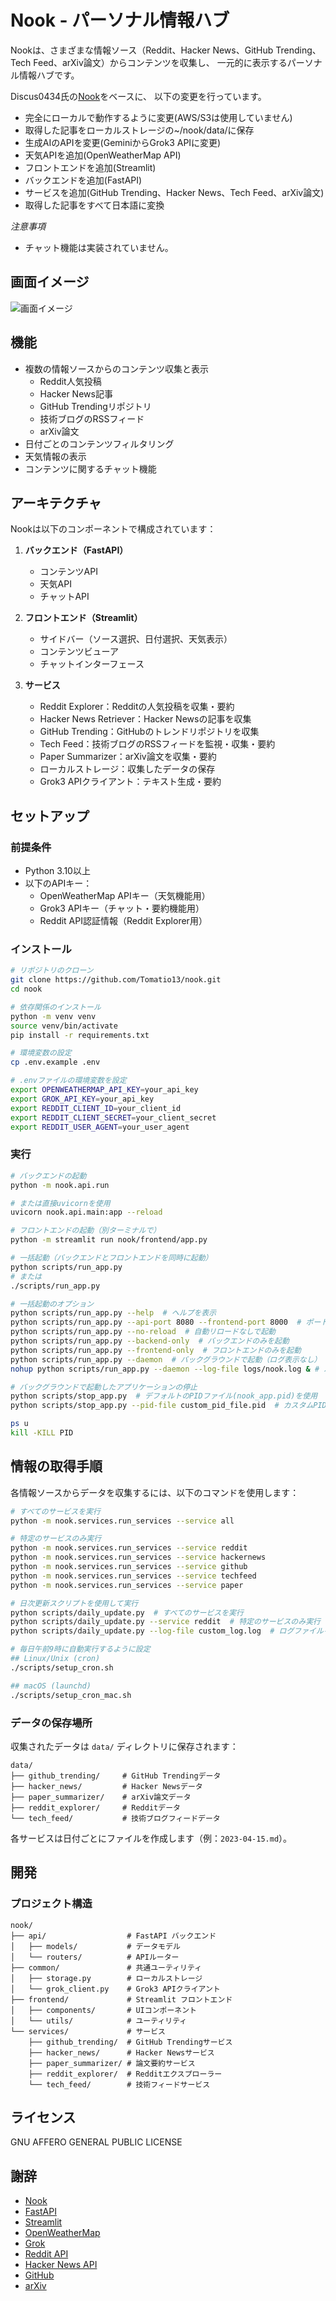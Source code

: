 # Nook - パーソナル情報ハブ

Nookは、さまざまな情報ソース（Reddit、Hacker News、GitHub Trending、Tech Feed、arXiv論文）からコンテンツを収集し、
一元的に表示するパーソナル情報ハブです。

Discus0434氏の[Nook](https://github.com/discus0434/nook)をベースに、
以下の変更を行っています。
- 完全にローカルで動作するように変更(AWS/S3は使用していません)
- 取得した記事をローカルストレージの~/nook/data/に保存
- 生成AIのAPIを変更(GeminiからGrok3 APIに変更)
- 天気APIを追加(OpenWeatherMap API)
- フロントエンドを追加(Streamlit)
- バックエンドを追加(FastAPI)
- サービスを追加(GitHub Trending、Hacker News、Tech Feed、arXiv論文)
- 取得した記事をすべて日本語に変換

*注意事項*
- チャット機能は実装されていません。

## 画面イメージ
![画面イメージ](assets/screenshots/streamlit-screenshot.png)

## 機能

- 複数の情報ソースからのコンテンツ収集と表示
  - Reddit人気投稿
  - Hacker News記事
  - GitHub Trendingリポジトリ
  - 技術ブログのRSSフィード
  - arXiv論文
- 日付ごとのコンテンツフィルタリング
- 天気情報の表示
- コンテンツに関するチャット機能

## アーキテクチャ

Nookは以下のコンポーネントで構成されています：

1. **バックエンド（FastAPI）**
   - コンテンツAPI
   - 天気API
   - チャットAPI

2. **フロントエンド（Streamlit）**
   - サイドバー（ソース選択、日付選択、天気表示）
   - コンテンツビューア
   - チャットインターフェース

3. **サービス**
   - Reddit Explorer：Redditの人気投稿を収集・要約
   - Hacker News Retriever：Hacker Newsの記事を収集
   - GitHub Trending：GitHubのトレンドリポジトリを収集
   - Tech Feed：技術ブログのRSSフィードを監視・収集・要約
   - Paper Summarizer：arXiv論文を収集・要約
   - ローカルストレージ：収集したデータの保存
   - Grok3 APIクライアント：テキスト生成・要約

## セットアップ

### 前提条件

- Python 3.10以上
- 以下のAPIキー：
  - OpenWeatherMap APIキー（天気機能用）
  - Grok3 APIキー（チャット・要約機能用）
  - Reddit API認証情報（Reddit Explorer用）

### インストール

```bash
# リポジトリのクローン
git clone https://github.com/Tomatio13/nook.git
cd nook

# 依存関係のインストール
python -m venv venv
source venv/bin/activate
pip install -r requirements.txt

# 環境変数の設定
cp .env.example .env

# .envファイルの環境変数を設定
export OPENWEATHERMAP_API_KEY=your_api_key
export GROK_API_KEY=your_api_key
export REDDIT_CLIENT_ID=your_client_id
export REDDIT_CLIENT_SECRET=your_client_secret
export REDDIT_USER_AGENT=your_user_agent
```

### 実行

```bash
# バックエンドの起動
python -m nook.api.run

# または直接uvicornを使用
uvicorn nook.api.main:app --reload

# フロントエンドの起動（別ターミナルで）
python -m streamlit run nook/frontend/app.py

# 一括起動（バックエンドとフロントエンドを同時に起動）
python scripts/run_app.py
# または
./scripts/run_app.py

# 一括起動のオプション
python scripts/run_app.py --help  # ヘルプを表示
python scripts/run_app.py --api-port 8080 --frontend-port 8000  # ポートを変更して起動
python scripts/run_app.py --no-reload  # 自動リロードなしで起動
python scripts/run_app.py --backend-only  # バックエンドのみを起動
python scripts/run_app.py --frontend-only  # フロントエンドのみを起動
python scripts/run_app.py --daemon  # バックグラウンドで起動（ログ表示なし）
nohup python scripts/run_app.py --daemon --log-file logs/nook.log & # バックグラウンドで起動（ログをファイルに出力）

# バックグラウンドで起動したアプリケーションの停止
python scripts/stop_app.py  # デフォルトのPIDファイル(nook_app.pid)を使用
python scripts/stop_app.py --pid-file custom_pid_file.pid  # カスタムPIDファイルを指定

ps u
kill -KILL PID
```

## 情報の取得手順

各情報ソースからデータを収集するには、以下のコマンドを使用します：

```bash
# すべてのサービスを実行
python -m nook.services.run_services --service all

# 特定のサービスのみ実行
python -m nook.services.run_services --service reddit
python -m nook.services.run_services --service hackernews
python -m nook.services.run_services --service github
python -m nook.services.run_services --service techfeed
python -m nook.services.run_services --service paper

# 日次更新スクリプトを使用して実行
python scripts/daily_update.py  # すべてのサービスを実行
python scripts/daily_update.py --service reddit  # 特定のサービスのみ実行
python scripts/daily_update.py --log-file custom_log.log  # ログファイルを指定

# 毎日午前9時に自動実行するように設定
## Linux/Unix (cron)
./scripts/setup_cron.sh

## macOS (launchd)
./scripts/setup_cron_mac.sh
```

### データの保存場所

収集されたデータは `data/` ディレクトリに保存されます：

```
data/
├── github_trending/     # GitHub Trendingデータ
├── hacker_news/         # Hacker Newsデータ
├── paper_summarizer/    # arXiv論文データ
├── reddit_explorer/     # Redditデータ
└── tech_feed/           # 技術ブログフィードデータ
```

各サービスは日付ごとにファイルを作成します（例：`2023-04-15.md`）。

## 開発

### プロジェクト構造

```
nook/
├── api/                  # FastAPI バックエンド
│   ├── models/           # データモデル
│   └── routers/          # APIルーター
├── common/               # 共通ユーティリティ
│   ├── storage.py        # ローカルストレージ
│   └── grok_client.py    # Grok3 APIクライアント
├── frontend/             # Streamlit フロントエンド
│   ├── components/       # UIコンポーネント
│   └── utils/            # ユーティリティ
└── services/             # サービス
    ├── github_trending/  # GitHub Trendingサービス
    ├── hacker_news/      # Hacker Newsサービス
    ├── paper_summarizer/ # 論文要約サービス
    ├── reddit_explorer/  # Redditエクスプローラー
    └── tech_feed/        # 技術フィードサービス
```

## ライセンス

GNU AFFERO GENERAL PUBLIC LICENSE

## 謝辞
- [Nook](https://github.com/discus0434/nook)
- [FastAPI](https://fastapi.tiangolo.com/)
- [Streamlit](https://streamlit.io/)
- [OpenWeatherMap](https://openweathermap.org/)
- [Grok](https://grok.ai/)
- [Reddit API](https://www.reddit.com/dev/api/)
- [Hacker News API](https://github.com/HackerNews/API)
- [GitHub](https://github.com/)
- [arXiv](https://arxiv.org/)
